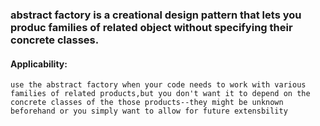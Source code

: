 ### abstract factory is a creational design pattern that lets you produc families of related object without specifying their concrete classes.

#### Applicability:
    use the abstract factory when your code needs to work with various families of related products,but you don't want it to depend on the concrete classes of the those products--they might be unknown beforehand or you simply want to allow for future extensbility